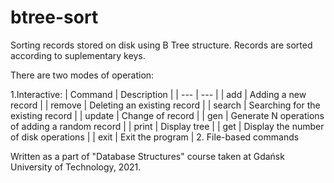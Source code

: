 # btree-sort
Sorting records stored on disk using B Tree structure. Records are sorted according to suplementary keys. 

There are two modes of operation:

1.Interactive:
| Command | Description |
| --- | --- |
| add <key> <record> | Adding a new record |
| remove <key> | Deleting an existing record |
| search <key> | Searching for the existing record |
| update <old key> <new key> <record> | Change of record |
| gen <N> <key> | Generate N operations of adding a random record |
| print | Display tree |
| get | Display the number of disk operations |
| exit | Exit the program |
2. File-based commands


Written as a part of "Database Structures" course taken at Gdańsk University of Technology, 2021.
